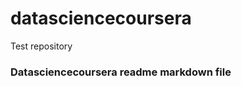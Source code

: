 datasciencecoursera
===================

Test repository
### Datasciencecoursera readme markdown file


